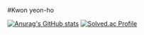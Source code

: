 #Kwon yeon-ho



[![Anurag's GitHub stats](https://github-readme-stats.vercel.app/api?username=Kwonyeonho)](https://github.com/Kwonyeonho/github-readme-stats)
[![Solved.ac Profile](http://mazassumnida.wtf/api/v2/generate_badge?boj=gyh040409)](https://solved.ac/gyh040409/)
